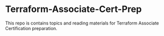 # Terraform-Associate-Cert-Prep
This repo is contains topics and reading materials for Terraform Associate Certification preparation.
